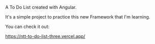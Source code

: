 A To Do List created with Angular. 

It's a simple project to practice this new Framework that I'm learning.

You can check it out:

https://ntt-to-do-list-three.vercel.app/

